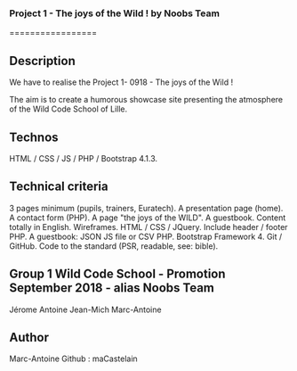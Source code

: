 ### Project 1 - The joys of the Wild ! by Noobs Team

=================

## Description

We have to realise the Project 1- 0918 - The joys of the Wild !

The aim is to create a humorous showcase site presenting the atmosphere of the Wild Code School of Lille.

## Technos

HTML / CSS / JS / PHP / Bootstrap 4.1.3.

## Technical criteria

3 pages minimum (pupils, trainers, Euratech).
A presentation page (home).
A contact form (PHP).
A page "the joys of the WILD".
A guestbook.
Content totally in English.
Wireframes.
HTML / CSS / JQuery.
Include header / footer PHP.
A guestbook: JSON JS file or CSV PHP.
Bootstrap Framework 4.
Git / GitHub.
Code to the standard (PSR, readable, see: bible).

## Group 1 Wild Code School - Promotion September 2018 - alias Noobs Team

Jérome 
Antoine
Jean-Mich
Marc-Antoine

## Author

Marc-Antoine
Github : maCastelain


